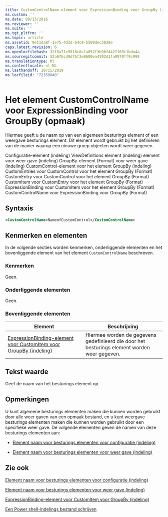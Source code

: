 ```yaml
---
title: CustomControlName-element voor ExpressionBinding voor GroupBy (indeling) | Microsoft Docs
ms.custom: ''
ms.date: 09/13/2016
ms.reviewer: ''
ms.suite: ''
ms.tgt_pltfrm: ''
ms.topic: article
ms.assetid: 9e11da8f-1e75-4d3d-b4c8-b500dec3028e
caps.latest.revision: 6
ms.openlocfilehash: 32f8a71e9818c8c1a052f3b96f442f169c1bda4a
ms.sourcegitcommit: 52a67bcd9d7bf3e8600ea4302d1fa8970ff9c998
ms.translationtype: MT
ms.contentlocale: nl-NL
ms.lasthandoff: 10/15/2019
ms.locfileid: "72359040"
---
```

# <a name="customcontrolname-element-for-expressionbinding-for-groupby-format"></a>Het element CustomControlName voor ExpressionBinding voor GroupBy (opmaak)

Hiermee geeft u de naam op van een algemeen besturings element of een weergave besturings element. Dit element wordt gebruikt bij het definiëren van de manier waarop een nieuwe groep objecten wordt weer gegeven.

Configuratie-element (indeling) ViewDefinitions element (indeling) element voor weer gave (indeling) GroupBy-element (Format) voor weer gave (indeling) CustomControl-element voor het element GroupBy (indeling) CustomEntries voor CustomControl voor het element GroupBy (Format) CustomEntry voor CustomControl voor het element GroupBy (Format) CustomItem voor CustomEntry voor het element GroupBy (Format) ExpressionBinding voor CustomItem voor het element GroupBy (Format) CustomControlName voor ExpressionBinding voor GroupBy (Format)

## <a name="syntax"></a>Syntaxis

```xml
<CustomControlName>NameofCustomControl</CustomControlName>
```

## <a name="attributes-and-elements"></a>Kenmerken en elementen

In de volgende secties worden kenmerken, onderliggende elementen en het bovenliggende element van het element `CustomControlName` beschreven.

### <a name="attributes"></a>Kenmerken

Geen.

### <a name="child-elements"></a>Onderliggende elementen

Geen.

### <a name="parent-elements"></a>Bovenliggende elementen

|Element|Beschrijving|
|-------------|-----------------|
|[ExpressionBinding-element voor CustomItem voor GroupBy (indeling)](./expressionbinding-element-for-customitem-for-groupby-format.md)|Hiermee worden de gegevens gedefinieerd die door het besturings element worden weer gegeven.|

## <a name="text-value"></a>Tekst waarde

Geef de naam van het besturings element op.

## <a name="remarks"></a>Opmerkingen

U kunt algemene besturings elementen maken die kunnen worden gebruikt door alle weer gaven van een opmaak bestand, en u kunt weergave besturings elementen maken die kunnen worden gebruikt door een specifieke weer gave. De volgende elementen geven de namen van deze besturings elementen aan:

- [Element naam voor besturings elementen voor configuratie (indeling)](./name-element-for-control-for-controls-for-configuration-format.md)

- [Element naam voor besturings elementen voor weer gave (indeling)](./name-element-for-control-for-controls-for-view-format.md)

## <a name="see-also"></a>Zie ook

[Element naam voor besturings elementen voor configuratie (indeling)](./name-element-for-control-for-controls-for-configuration-format.md)

[Element naam voor besturings elementen voor weer gave (indeling)](./name-element-for-control-for-controls-for-view-format.md)

[ExpressionBinding-element voor CustomItem voor GroupBy (indeling)](./expressionbinding-element-for-customitem-for-groupby-format.md)

[Een Power shell-indelings bestand schrijven](./writing-a-powershell-formatting-file.md)

